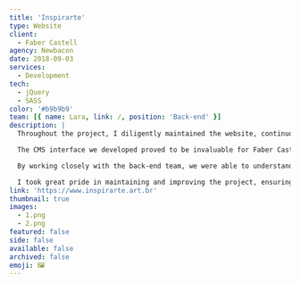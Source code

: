 ```yaml
---
title: 'Inspirarte'
type: Website
client:
  - Faber Castell
agency: Newbacon
date: 2018-09-03
services:
  - Development
tech:
  - jQuery
  - SASS
color: '#b9b9b9'
team: [{ name: Lara, link: /, position: 'Back-end' }]
description: |
  Throughout the project, I diligently maintained the website, continuously introducing fresh features and performing necessary code refactorings. A key aspect of this process was close collaboration with the back-end team, which ultimately led to the successful creation of a user-friendly CMS interface.

  The CMS interface we developed proved to be invaluable for Faber Castell employees as it allowed them to effortlessly update the content on the website. This interface streamlined the content management process, ensuring that the website remained up to date and relevant.

  By working closely with the back-end team, we were able to understand the requirements and needs of the Faber Castell employees. This understanding guided us in creating an intuitive and user-friendly CMS interface that catered specifically to their needs. The interface enabled seamless updates to the website's content, empowering the employees to keep the website fresh and engaging for visitors.

  I took great pride in maintaining and improving the project, ensuring that the website remained functional, visually appealing, and up to date. The collaboration with the back-end team was crucial in achieving our goals, and the user-friendly CMS interface we created provided a valuable tool for Faber Castell employees to manage the website's content effectively.
link: 'https://www.inspirarte.art.br'
thumbnail: true
images:
  - 1.png
  - 2.png
featured: false
side: false
available: false
archived: false
emoji: 🖼️
---
```

